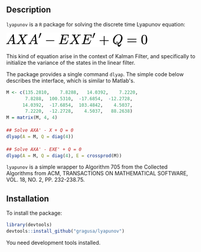 ## Description

`lyapunov` is a `R` package for solving the discrete time Lyapunov equation:

![lyapunov](man/lyapunov.png)

This kind of equation arise in the context of Kalman Filter, and specifically to initialize the variance of the states in the linear filter.

The package provides a single command `dlyap`. The simple code below describes the interface, which is similar to Matlab's.

```r
M <- c(135.2810,    7.8288,   14.0392,    7.2220,
       7.8288,  100.5310,  -17.6854,  -12.2728,
      14.0392,  -17.6854,  103.4842,    4.5037,
       7.2220,  -12.2728,    4.5037,   88.2638)
M = matrix(M, 4, 4)

## Solve AXA' - X + Q = 0
dlyap(A = M, Q = diag(4))

## Solve AXA' - EXE' + Q = 0
dlyap(A = M, Q = diag(4), E = crossprod(M))
```

`lyapunov` is a simple wrapper to Algorithm 705 from the Collected Algorithms from ACM, TRANSACTIONS ON MATHEMATICAL SOFTWARE, VOL. 18, NO. 2, PP. 232-238.75.

## Installation
To install the package:

```r
library(devtools)
devtools::install_github("gragusa/lyapunov")
```

You need development tools installed.
